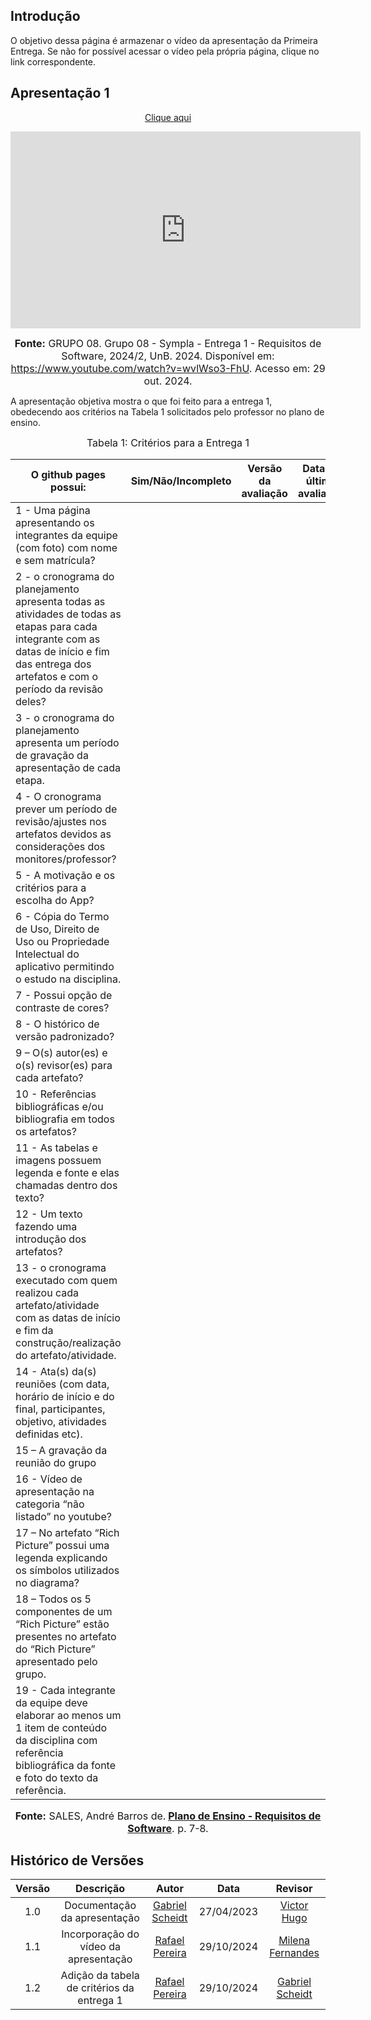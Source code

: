 ## Introdução

O objetivo dessa página é armazenar o vídeo da apresentação da Primeira Entrega. Se não for possível acessar o vídeo pela própria página, clique no link correspondente.

## Apresentação 1
<div style="text-align: center">
<p ><a href="https://www.youtube.com/embed/wvlWso3-FhU?si=VG7jNbKps_YT4NpR" target="blanket">Clique aqui</a></p>

<iframe width="560" height="315" src="https://www.youtube.com/embed/wvlWso3-FhU?si=VG7jNbKps_YT4NpR" title="YouTube video player" frameborder="0" allow="accelerometer; autoplay; clipboard-write; encrypted-media; gyroscope; picture-in-picture; web-share" referrerpolicy="strict-origin-when-cross-origin" allowfullscreen></iframe>

<font size="3"><p style="text-align: center"><b>Fonte:</b> GRUPO 08. Grupo 08 - Sympla - Entrega 1 - Requisitos de Software, 2024/2, UnB. 2024. Disponível em: <a href="https://www.youtube.com/watch?v=wvlWso3-FhU">https://www.youtube.com/watch?v=wvlWso3-FhU</a>. Acesso em: 29 out. 2024.</p></font>
</div>

A apresentação objetiva mostra o que foi feito para a entrega 1, obedecendo aos critérios na Tabela 1 solicitados pelo professor no plano de ensino.

<font size="3"><p style="text-align: center">Tabela 1: Critérios para a Entrega 1</p></font>

| O github pages possui: |   Sim/Não/Incompleto   |  Versão da avaliação | Data da última avaliação |
|------|:-------------------------------:|:--------------:|:--------------:|
| 1 - Uma página apresentando os integrantes da equipe (com foto) com nome e sem matrícula? | | | |
| 2 - o cronograma do planejamento apresenta todas as atividades de todas as etapas para cada integrante com as datas de início e fim das entrega dos artefatos e com o período da revisão deles? | | | |
| 3 - o cronograma do planejamento apresenta um período de gravação da apresentação de cada etapa. | | | |
| 4 - O cronograma prever um período de revisão/ajustes nos artefatos devidos as considerações dos monitores/professor? | | | |
| 5 - A motivação e os critérios para a escolha do App? | | | |
| 6 - Cópia do Termo de Uso, Direito de Uso ou Propriedade Intelectual do aplicativo permitindo o estudo na disciplina. | | | |
| 7 - Possui opção de contraste de cores? | | | |
| 8 - O histórico de versão padronizado? | | | |
| 9 – O(s) autor(es) e o(s) revisor(es) para cada artefato? | | | |
| 10 - Referências bibliográficas e/ou bibliografia em todos os artefatos? | | | |
| 11 - As tabelas e imagens possuem legenda e fonte e elas chamadas dentro dos texto? | | | |
| 12 - Um texto fazendo uma introdução dos artefatos? | | | |
| 13 - o cronograma executado com quem realizou cada artefato/atividade com as datas de início e fim da construção/realização do artefato/atividade. | | | |
| 14 - Ata(s) da(s) reuniões (com data, horário de início e do final, participantes, objetivo, atividades definidas etc). | | | |
| 15 – A gravação da reunião do grupo | | | |
| 16 - Vídeo de apresentação na categoria “não listado” no youtube? | | | |
| 17 – No artefato “Rich Picture” possui uma legenda explicando os símbolos utilizados no diagrama? | | | |
| 18 – Todos os 5 componentes de um “Rich Picture” estão presentes no artefato do “Rich Picture” apresentado pelo grupo. | | | |
| 19 - Cada integrante da equipe deve elaborar ao menos um 1 item de conteúdo da disciplina com referência bibliográfica da fonte e foto do texto da referência. | | | |



<font size="3"><p style="text-align: center"><b>Fonte:</b> SALES, André Barros de.<b> <a href="https://aprender3.unb.br/pluginfile.php/2972367/mod_resource/content/51/Plano_de_Ensino%20RE%20022024%20Turma%2002%20v1.pdf">Plano de Ensino - Requisitos de Software</a></b>. p. 7-8.</p></font>

## Histórico de Versões

| Versão |          Descrição              |     Autor      |      Data      |   Revisor     | 
|:------:|:-------------------------------:|:--------------:|:--------------:|:-------------:|
1.0 |  Documentação da apresentação | [Gabriel Scheidt](github.com/Gxaite)| 27/04/2023 | [Victor Hugo](https://github.com/VHbernardes)
1.1 | Incorporação do vídeo da apresentação | [Rafael Pereira](github.com/rafgpereira) | 29/10/2024 | [Milena Fernandes](https://github.com/MilenaFRocha)
1.2 | Adição da tabela de critérios da entrega 1 | [Rafael Pereira](github.com/rafgpereira) | 29/10/2024 | [Gabriel Scheidt](github.com/Gxaite)